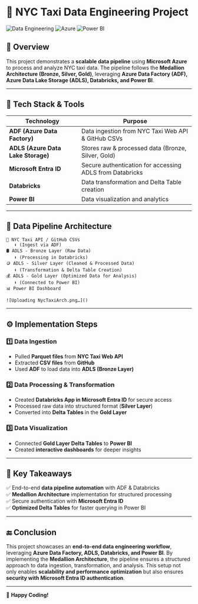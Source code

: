 # 🚖 NYC Taxi Data Engineering Project

![Data Engineering](https://img.shields.io/badge/Data%20Engineering-%F0%9F%9A%80-blue)
![Azure](https://img.shields.io/badge/Azure-ADLS%20%7C%20ADF%20%7C%20Databricks-0089D6)
![Power BI](https://img.shields.io/badge/Visualization-Power%20BI-yellow)

## 📌 Overview
This project demonstrates a **scalable data pipeline** using **Microsoft Azure** to process and analyze NYC taxi data. The pipeline follows the **Medallion Architecture (Bronze, Silver, Gold)**, leveraging **Azure Data Factory (ADF), Azure Data Lake Storage (ADLS), Databricks, and Power BI**.

---

## 🚀 Tech Stack & Tools

| Technology    | Purpose |
|--------------|---------|
| **ADF (Azure Data Factory)** | Data ingestion from NYC Taxi Web API & GitHub CSVs |
| **ADLS (Azure Data Lake Storage)** | Stores raw & processed data (Bronze, Silver, Gold) |
| **Microsoft Entra ID** | Secure authentication for accessing ADLS from Databricks |
| **Databricks** | Data transformation and Delta Table creation |
| **Power BI** | Data visualization and analytics |

---

## 🔄 Data Pipeline Architecture

```
🚕 NYC Taxi API / GitHub CSVs 
   ⬇ (Ingest via ADF)
🛢 ADLS - Bronze Layer (Raw Data)
   ⬇ (Processing in Databricks)
🪙 ADLS - Silver Layer (Cleaned & Processed Data)
   ⬇ (Transformation & Delta Table Creation)
💰 ADLS - Gold Layer (Optimized Data for Analysis)
   ⬇ (Connected to Power BI)
📊 Power BI Dashboard

![Uploading NycTaxiArch.png…]()

```

---

## ⚙️ Implementation Steps

### 1️⃣ **Data Ingestion**
- Pulled **Parquet files** from **NYC Taxi Web API**
- Extracted **CSV files** from **GitHub**
- Used **ADF** to load data into **ADLS (Bronze Layer)**

### 2️⃣ **Data Processing & Transformation**
- Created **Databricks App in Microsoft Entra ID** for secure access
- Processed raw data into structured format (**Silver Layer**)
- Converted into **Delta Tables** in the **Gold Layer**

### 3️⃣ **Data Visualization**
- Connected **Gold Layer Delta Tables** to **Power BI**
- Created **interactive dashboards** for deeper insights

---

## 📌 Key Takeaways
✅ End-to-end **data pipeline automation** with ADF & Databricks  
✅ **Medallion Architecture** implementation for structured processing  
✅ Secure authentication with **Microsoft Entra ID**  
✅ **Optimized Delta Tables** for faster querying in Power BI  

---

## 🔚 Conclusion
This project showcases an **end-to-end data engineering workflow**, leveraging **Azure Data Factory, ADLS, Databricks, and Power BI**. By implementing the **Medallion Architecture**, the pipeline ensures a structured approach to data ingestion, transformation, and analysis. This setup not only enables **scalability and performance optimization** but also ensures **security with Microsoft Entra ID authentication**. 

---

🚀 **Happy Coding!**

